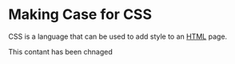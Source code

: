 # Making Case for CSS

CSS is a language that can be used to add style to an [HTML](/wiki/HTML) page.


This contant has been chnaged